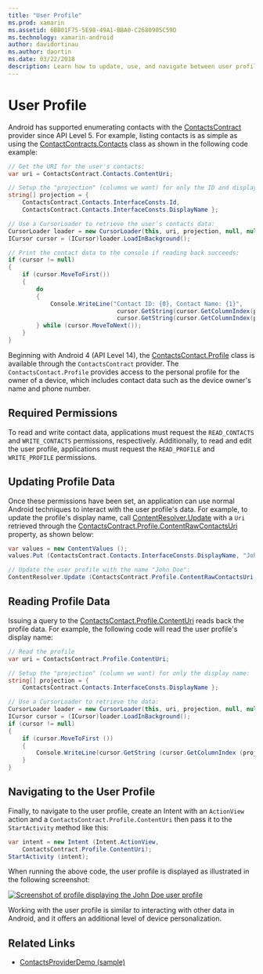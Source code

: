 ```yaml
---
title: "User Profile"
ms.prod: xamarin
ms.assetid: 6BB01F75-5E98-49A1-BBA0-C2680905C59D
ms.technology: xamarin-android
author: davidortinau
ms.author: daortin
ms.date: 03/22/2018
description: Learn how to update, use, and navigate between user profiles as well as how to request and manage permissions. 
---
```


# User Profile

Android has supported enumerating contacts with the
[ContactsContract](xref:Android.Provider.ContactsContract)
provider since API Level 5. For example, listing contacts is as simple
as using the
[ContactContracts.Contacts](xref:Android.Provider.ContactsContract.Contacts)
class as shown in the following code example:

```csharp
// Get the URI for the user's contacts:
var uri = ContactsContract.Contacts.ContentUri;

// Setup the "projection" (columns we want) for only the ID and display name:
string[] projection = {
    ContactsContract.Contacts.InterfaceConsts.Id,
    ContactsContract.Contacts.InterfaceConsts.DisplayName };

// Use a CursorLoader to retrieve the user's contacts data:
CursorLoader loader = new CursorLoader(this, uri, projection, null, null, null);
ICursor cursor = (ICursor)loader.LoadInBackground();

// Print the contact data to the console if reading back succeeds:
if (cursor != null)
{
    if (cursor.MoveToFirst())
    {
        do
        {
            Console.WriteLine("Contact ID: {0}, Contact Name: {1}",
                               cursor.GetString(cursor.GetColumnIndex(projection[0])),
                               cursor.GetString(cursor.GetColumnIndex(projection[1])));
        } while (cursor.MoveToNext());
    }
}
```

Beginning with Android 4 (API Level 14), the
[ContactsContact.Profile](xref:Android.Provider.ContactsContract.Profile)
class is available through the `ContactsContract` provider. The
`ContactsContact.Profile` provides access to the personal profile for
the owner of a device, which includes contact data such as the device
owner's name and phone number.

## Required Permissions

To read and write contact data, applications must request the
`READ_CONTACTS` and `WRITE_CONTACTS` permissions, respectively.
Additionally, to read and edit the user profile, applications must
request the `READ_PROFILE` and `WRITE_PROFILE` permissions.

## Updating Profile Data

Once these permissions have been set, an application can use normal
Android techniques to interact with the user profile's data. For
example, to update the profile's display name, call
[ContentResolver.Update](xref:Android.Content.ContentResolver.Update*)
with a `Uri` retrieved through the
[ContactsContract.Profile.ContentRawContactsUri](xref:Android.Provider.ContactsContract.Profile.ContentRawContactsUri)
property, as shown below:

```csharp
var values = new ContentValues ();
values.Put (ContactsContract.Contacts.InterfaceConsts.DisplayName, "John Doe");

// Update the user profile with the name "John Doe":
ContentResolver.Update (ContactsContract.Profile.ContentRawContactsUri, values, null, null);
```

## Reading Profile Data

Issuing a query to the
[ContactsContact.Profile.ContentUri](xref:Android.Provider.ContactsContract.Profile.ContentUri)
reads back the profile data. For example, the following code will read
the user profile's display name:

```csharp
// Read the profile
var uri = ContactsContract.Profile.ContentUri;

// Setup the "projection" (column we want) for only the display name:
string[] projection = {
    ContactsContract.Contacts.InterfaceConsts.DisplayName };

// Use a CursorLoader to retrieve the data:
CursorLoader loader = new CursorLoader(this, uri, projection, null, null, null);
ICursor cursor = (ICursor)loader.LoadInBackground();
if (cursor != null)
{
    if (cursor.MoveToFirst ())
    {
        Console.WriteLine(cursor.GetString (cursor.GetColumnIndex (projection [0])));
    }
}
```

## Navigating to the User Profile

Finally, to navigate to the user profile, create an Intent with an
`ActionView` action and a `ContactsContract.Profile.ContentUri` then
pass it to the `StartActivity` method like this:

```csharp
var intent = new Intent (Intent.ActionView,
    ContactsContract.Profile.ContentUri);
StartActivity (intent);
```

When running the above code, the user profile is displayed as
illustrated in the following screenshot:

[![Screenshot of profile displaying the John Doe user profile](user-profile-images/01-profile-screen-sml.png)](user-profile-images/01-profile-screen.png#lightbox)

Working with the user profile is similar to interacting with other data
in Android, and it offers an additional level of device personalization.

## Related Links

- [ContactsProviderDemo (sample)](/samples/xamarin/monodroid-samples/contactsproviderdemo)